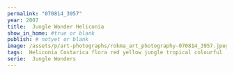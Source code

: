 ```yaml
---
permalink: "070814_3957"
year: 2007
title:  Jungle Wonder Heliconia
show_in_home: #true or blank
publish: # notyet or blank
image: /assets/p/art-photographs/rokma_art_photography-070814_3957.jpeg
tags:  Heliconia Costarica flora red yellow jungle tropical colourful
serie:  Jungle Wonders
---
```

